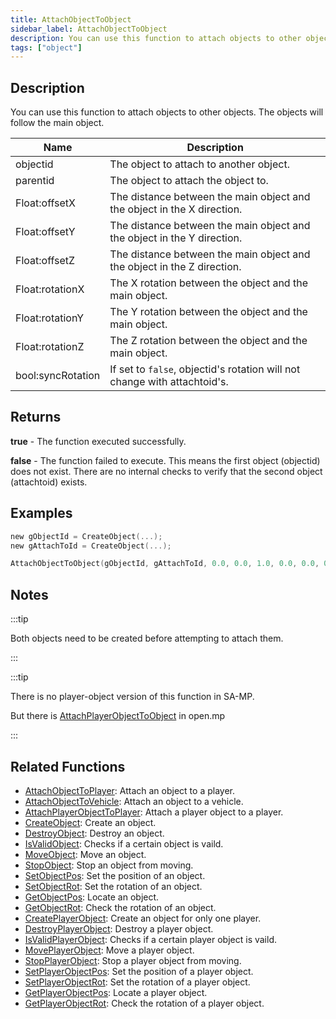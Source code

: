 ```yaml
---
title: AttachObjectToObject
sidebar_label: AttachObjectToObject
description: You can use this function to attach objects to other objects.
tags: ["object"]
---
```


## Description

You can use this function to attach objects to other objects. The objects will follow the main object.

| Name              | Description                                                               |
| ----------------- | ------------------------------------------------------------------------- |
| objectid          | The object to attach to another object.                                   |
| parentid          | The object to attach the object to.                                       |
| Float:offsetX     | The distance between the main object and the object in the X direction.   |
| Float:offsetY     | The distance between the main object and the object in the Y direction.   |
| Float:offsetZ     | The distance between the main object and the object in the Z direction.   |
| Float:rotationX   | The X rotation between the object and the main object.                    |
| Float:rotationY   | The Y rotation between the object and the main object.                    |
| Float:rotationZ   | The Z rotation between the object and the main object.                    |
| bool:syncRotation | If set to `false`, objectid's rotation will not change with attachtoid's. |

## Returns

**true** - The function executed successfully.

**false** - The function failed to execute. This means the first object (objectid) does not exist. There are no internal checks to verify that the second object (attachtoid) exists.

## Examples

```c
new gObjectId = CreateObject(...);
new gAttachToId = CreateObject(...);

AttachObjectToObject(gObjectId, gAttachToId, 0.0, 0.0, 1.0, 0.0, 0.0, 0.0, true);
```

## Notes

:::tip

Both objects need to be created before attempting to attach them. 

:::

:::tip

There is no player-object version of this function in SA-MP.

But there is [AttachPlayerObjectToObject](AttachPlayerObjectToObject) in open.mp

:::

## Related Functions

- [AttachObjectToPlayer](AttachObjectToPlayer): Attach an object to a player.
- [AttachObjectToVehicle](AttachObjectToVehicle): Attach an object to a vehicle.
- [AttachPlayerObjectToPlayer](AttachPlayerObjectToPlayer): Attach a player object to a player.
- [CreateObject](CreateObject): Create an object.
- [DestroyObject](DestroyObject): Destroy an object.
- [IsValidObject](IsValidObject): Checks if a certain object is vaild.
- [MoveObject](MoveObject): Move an object.
- [StopObject](StopObject): Stop an object from moving.
- [SetObjectPos](SetObjectPos): Set the position of an object.
- [SetObjectRot](SetObjectRot): Set the rotation of an object.
- [GetObjectPos](GetObjectPos): Locate an object.
- [GetObjectRot](GetObjectRot): Check the rotation of an object.
- [CreatePlayerObject](CreatePlayerObject): Create an object for only one player.
- [DestroyPlayerObject](DestroyPlayerObject): Destroy a player object.
- [IsValidPlayerObject](IsValidPlayerObject): Checks if a certain player object is vaild.
- [MovePlayerObject](MovePlayerObject): Move a player object.
- [StopPlayerObject](StopPlayerObject): Stop a player object from moving.
- [SetPlayerObjectPos](SetPlayerObjectPos): Set the position of a player object.
- [SetPlayerObjectRot](SetPlayerObjectRot): Set the rotation of a player object.
- [GetPlayerObjectPos](GetPlayerObjectPos): Locate a player object.
- [GetPlayerObjectRot](GetPlayerObjectRot): Check the rotation of a player object.
